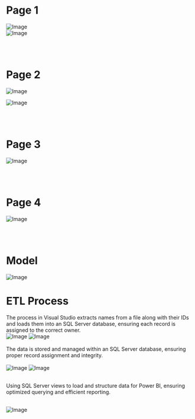 # Page 1
![Image](https://github.com/user-attachments/assets/44df4524-2e93-4c8c-b2bb-2a932907546a)  
![Image](https://github.com/user-attachments/assets/3be26973-f96b-4da4-aaf9-7f68aac5da75)

<br>
<br>

# Page 2
![Image](https://github.com/user-attachments/assets/eb8c75a2-cad9-4fe9-9e84-679ced7c52fa)


![Image](https://github.com/user-attachments/assets/5b7d7c73-d8bf-4d8c-bc92-d650d246c1f7)


<br>
<br>

# Page 3
![Image](https://github.com/user-attachments/assets/b02795b4-cc9d-422b-823a-42fa2111b814)
                                                                                  
<br>
<br>

# Page 4
![Image](https://github.com/user-attachments/assets/39b057c4-d2ff-486a-bb54-221b412c862b)


<br>
<br>


 # Model
 
![Image](https://github.com/user-attachments/assets/386d2917-fa24-4e3c-8bc5-7add420e82d0)

# ETL Process

The process in Visual Studio extracts names from a file along with their IDs and loads them into an SQL Server database, ensuring each record is assigned to the correct owner.
<br>
![Image](https://github.com/user-attachments/assets/d643eedf-3427-4bb2-b902-0a91bb5ab8ec)
![Image](https://github.com/user-attachments/assets/a2d446f3-0d62-4c21-8fa2-4d46da24a6c4)
<br>
<br>
The data is stored and managed within an SQL Server database, ensuring proper record assignment and integrity.
<br>
<br>
![Image](https://github.com/user-attachments/assets/58ff107d-f43f-45d4-80c7-0f15771aecb9)
![Image](https://github.com/user-attachments/assets/a724e8a8-d563-4d26-b183-5589d2cc06a7)

<br>
Using SQL Server views to load and structure data for Power BI, ensuring optimized querying and efficient reporting.
<br>
<br>

![Image](https://github.com/user-attachments/assets/a42b737f-c829-4edb-8ab4-d2be319dbffc)
